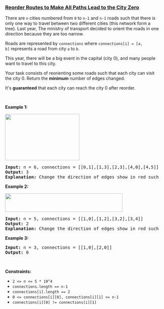 ### [Reorder Routes to Make All Paths Lead to the City Zero](https://leetcode.com/problems/reorder-routes-to-make-all-paths-lead-to-the-city-zero)

<p>There are&nbsp;<code>n</code>&nbsp;cities numbered from&nbsp;<code>0</code>&nbsp;to&nbsp;<code>n-1</code> and&nbsp;<code>n-1</code> roads such that&nbsp;there is only one way to travel between two&nbsp;different cities (this network form a tree).&nbsp;Last year,&nbsp;The ministry of transport&nbsp;decided to orient the roads in one direction because they are too narrow.</p>

<p>Roads are represented by&nbsp;<code>connections</code>&nbsp;where&nbsp;<code>connections[i] = [a, b]</code>&nbsp;represents a&nbsp;road&nbsp;from city&nbsp;<code>a</code>&nbsp;to&nbsp;<code>b</code>.</p>

<p>This year, there will be a big event in the capital (city 0), and many people want to travel to this city.</p>

<p>Your task consists of reorienting&nbsp;some roads such that each city can visit the city&nbsp;0. Return the <strong>minimum</strong> number of edges changed.</p>

<p>It&#39;s <strong>guaranteed</strong> that each city can reach the city 0 after reorder.</p>

<p>&nbsp;</p>
<p><strong>Example 1:</strong></p>

<p><strong><img alt="" src="https://assets.leetcode.com/uploads/2020/05/13/sample_1_1819.png" style="width: 240px; height: 150px;" /></strong></p>

<pre>
<strong>Input:</strong> n = 6, connections = [[0,1],[1,3],[2,3],[4,0],[4,5]]
<strong>Output:</strong> 3
<strong>Explanation: </strong>Change the direction of edges show in red such that each node can reach the node 0 (capital).</pre>

<p><strong>Example 2:</strong></p>

<p><strong><img alt="" src="https://assets.leetcode.com/uploads/2020/05/13/sample_2_1819.png" style="width: 380px; height: 60px;" /></strong></p>

<pre>
<strong>Input:</strong> n = 5, connections = [[1,0],[1,2],[3,2],[3,4]]
<strong>Output:</strong> 2
<strong>Explanation: </strong>Change the direction of edges show in red such that each node can reach the node 0 (capital).</pre>

<p><strong>Example 3:</strong></p>

<pre>
<strong>Input:</strong> n = 3, connections = [[1,0],[2,0]]
<strong>Output:</strong> 0
</pre>

<p>&nbsp;</p>
<p><strong>Constraints:</strong></p>

<ul>
	<li><code>2 &lt;= n &lt;= 5 * 10^4</code></li>
	<li><code>connections.length == n-1</code></li>
	<li><code>connections[i].length == 2</code></li>
	<li><code>0 &lt;= connections[i][0], connections[i][1] &lt;= n-1</code></li>
	<li><code>connections[i][0] != connections[i][1]</code></li>
</ul>
